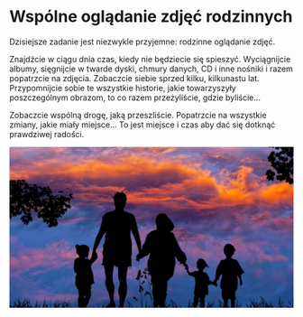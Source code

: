 # Wspólne oglądanie zdjęć rodzinnych

Dzisiejsze zadanie jest niezwykle przyjemne: rodzinne oglądanie zdjęć.

Znajdźcie w ciągu dnia czas, kiedy nie będziecie się spieszyć. Wyciągnijcie albumy, sięgnijcie w twarde dyski, chmury danych, CD i inne nośniki i razem popatrzcie na zdjęcia. Zobaczcie siebie sprzed kilku, kilkunastu lat. Przypomnijcie sobie te wszystkie historie, jakie towarzyszyły poszczególnym obrazom, to co razem przeżyliście, gdzie byliście…

Zobaczcie wspólną drogę, jaką przeszliście. Popatrzcie na wszystkie zmiany, jakie miały miejsce… To jest miejsce i czas aby dać się dotknąć prawdziwej radości.

![Zdjęcie](/img/2020-12-07.jpg)